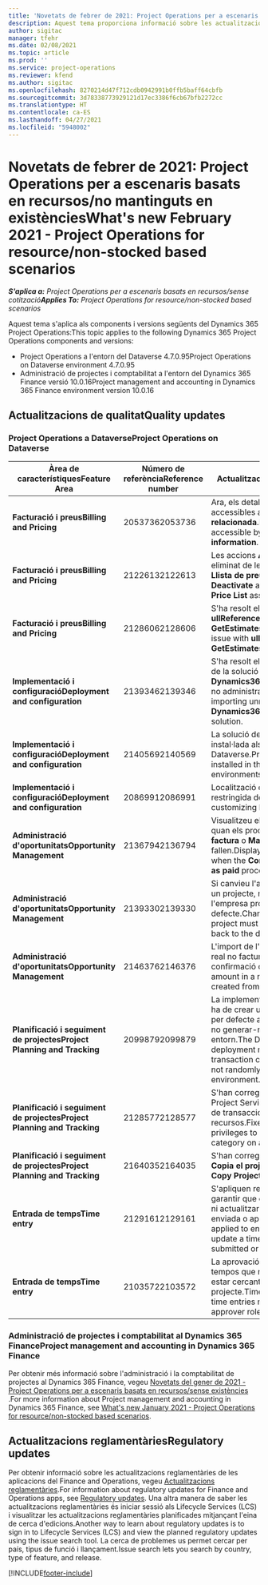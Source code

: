 ```yaml
---
title: 'Novetats de febrer de 2021: Project Operations per a escenaris basats en recursos/no mantinguts en existències'
description: Aquest tema proporciona informació sobre les actualitzacions de qualitat disponibles en el llançament de febrer de 2021 del Project Operations per a escenaris de recursos/sense existències.
author: sigitac
manager: tfehr
ms.date: 02/08/2021
ms.topic: article
ms.prod: ''
ms.service: project-operations
ms.reviewer: kfend
ms.author: sigitac
ms.openlocfilehash: 8270214d47f712cdb0942991b0ffb5baff64cbfb
ms.sourcegitcommit: 3d78338773929121d17ec3386f6cb67bfb2272cc
ms.translationtype: HT
ms.contentlocale: ca-ES
ms.lasthandoff: 04/27/2021
ms.locfileid: "5948002"
---
```

# <a name="whats-new-february-2021---project-operations-for-resourcenon-stocked-based-scenarios"></a><span data-ttu-id="08004-103">Novetats de febrer de 2021: Project Operations per a escenaris basats en recursos/no mantinguts en existències</span><span class="sxs-lookup"><span data-stu-id="08004-103">What's new February 2021 - Project Operations for resource/non-stocked based scenarios</span></span>

<span data-ttu-id="08004-104">_**S'aplica a:** Project Operations per a escenaris basats en recursos/sense cotització_</span><span class="sxs-lookup"><span data-stu-id="08004-104">_**Applies To:** Project Operations for resource/non-stocked based scenarios_</span></span>

<span data-ttu-id="08004-105">Aquest tema s'aplica als components i versions següents del Dynamics 365 Project Operations:</span><span class="sxs-lookup"><span data-stu-id="08004-105">This topic applies to the following Dynamics 365 Project Operations components and versions:</span></span>

- <span data-ttu-id="08004-106">Project Operations a l'entorn del Dataverse 4.7.0.95</span><span class="sxs-lookup"><span data-stu-id="08004-106">Project Operations on Dataverse environment 4.7.0.95</span></span>
- <span data-ttu-id="08004-107">Administració de projectes i comptabilitat a l'entorn del Dynamics 365 Finance versió 10.0.16</span><span class="sxs-lookup"><span data-stu-id="08004-107">Project management and accounting in Dynamics 365 Finance environment version 10.0.16</span></span> 

## <a name="quality-updates"></a><span data-ttu-id="08004-108">Actualitzacions de qualitat</span><span class="sxs-lookup"><span data-stu-id="08004-108">Quality updates</span></span>

### <a name="project-operations-on-dataverse"></a><span data-ttu-id="08004-109">Project Operations a Dataverse</span><span class="sxs-lookup"><span data-stu-id="08004-109">Project Operations on Dataverse</span></span>

| <span data-ttu-id="08004-110">**Àrea de característiques**</span><span class="sxs-lookup"><span data-stu-id="08004-110">**Feature Area**</span></span> | <span data-ttu-id="08004-111">**Número de referència**</span><span class="sxs-lookup"><span data-stu-id="08004-111">**Reference number**</span></span> | <span data-ttu-id="08004-112">**Actualització de qualitat**</span><span class="sxs-lookup"><span data-stu-id="08004-112">**Quality update**</span></span> |
| --- | --- | --- |
| <span data-ttu-id="08004-113">**Facturació i preus**</span><span class="sxs-lookup"><span data-stu-id="08004-113">**Billing and Pricing**</span></span> | <span data-ttu-id="08004-114">2053736</span><span class="sxs-lookup"><span data-stu-id="08004-114">2053736</span></span> | <span data-ttu-id="08004-115">Ara, els detalls de la línia de factura estan accessibles anant a **Factura** > **Informació relacionada**.</span><span class="sxs-lookup"><span data-stu-id="08004-115">Invoice line details are now accessible by going to **Invoice** > **Related information**.</span></span> |
| <span data-ttu-id="08004-116">**Facturació i preus**</span><span class="sxs-lookup"><span data-stu-id="08004-116">**Billing and Pricing**</span></span> | <span data-ttu-id="08004-117">2122613</span><span class="sxs-lookup"><span data-stu-id="08004-117">2122613</span></span> | <span data-ttu-id="08004-118">Les accions **Activa** i **Desactiva** s'han eliminat de les entitats de l'associació **Llista de preus**.</span><span class="sxs-lookup"><span data-stu-id="08004-118">The **Activate** and **Deactivate** actions were removed from the **Price List** association entities.</span></span> |
| <span data-ttu-id="08004-119">**Facturació i preus**</span><span class="sxs-lookup"><span data-stu-id="08004-119">**Billing and Pricing**</span></span> | <span data-ttu-id="08004-120">2128606</span><span class="sxs-lookup"><span data-stu-id="08004-120">2128606</span></span> | <span data-ttu-id="08004-121">S'ha resolt el problema amb **ullReferenceException** al complement **GetEstimatesForProject**.</span><span class="sxs-lookup"><span data-stu-id="08004-121">Resolved the issue with **ullReferenceException** in the **GetEstimatesForProject** plug-in.</span></span> |
| <span data-ttu-id="08004-122">**Implementació i configuració**</span><span class="sxs-lookup"><span data-stu-id="08004-122">**Deployment and configuration**</span></span> | <span data-ttu-id="08004-123">2139346</span><span class="sxs-lookup"><span data-stu-id="08004-123">2139346</span></span> | <span data-ttu-id="08004-124">S'ha resolt el problema amb la importació de la solució **Dynamics365ProjectOperationsDualWrite** no administrada.</span><span class="sxs-lookup"><span data-stu-id="08004-124">Resolved the issue with importing unmanaged **Dynamics365ProjectOperationsDualWrite** solution.</span></span> |
| <span data-ttu-id="08004-125">**Implementació i configuració**</span><span class="sxs-lookup"><span data-stu-id="08004-125">**Deployment and configuration**</span></span> | <span data-ttu-id="08004-126">2140569</span><span class="sxs-lookup"><span data-stu-id="08004-126">2140569</span></span> | <span data-ttu-id="08004-127">La solució del projecte no pot estar instal·lada als entorns d'equip del Dataverse.</span><span class="sxs-lookup"><span data-stu-id="08004-127">Project solution must not be installed in the Dataverse Teams environments.</span></span> |
| <span data-ttu-id="08004-128">**Implementació i configuració**</span><span class="sxs-lookup"><span data-stu-id="08004-128">**Deployment and configuration**</span></span> | <span data-ttu-id="08004-129">2086991</span><span class="sxs-lookup"><span data-stu-id="08004-129">2086991</span></span> | <span data-ttu-id="08004-130">Localització de la personalització restringida dels recursos web.</span><span class="sxs-lookup"><span data-stu-id="08004-130">Restricted customizing localization of web resources.</span></span> |
| <span data-ttu-id="08004-131">**Administració d'oportunitats**</span><span class="sxs-lookup"><span data-stu-id="08004-131">**Opportunity Management**</span></span> | <span data-ttu-id="08004-132">2136794</span><span class="sxs-lookup"><span data-stu-id="08004-132">2136794</span></span> | <span data-ttu-id="08004-133">Visualitzeu el missatge d'error correcte quan els processos **Confirmació de la factura** o **Marca la factura com a pagada** fallen.</span><span class="sxs-lookup"><span data-stu-id="08004-133">Display the correct error message when the **Confirm invoice** or **Mark invoice as paid** processes fail.</span></span> |
| <span data-ttu-id="08004-134">**Administració d'oportunitats**</span><span class="sxs-lookup"><span data-stu-id="08004-134">**Opportunity Management**</span></span> | <span data-ttu-id="08004-135">2139330</span><span class="sxs-lookup"><span data-stu-id="08004-135">2139330</span></span> | <span data-ttu-id="08004-136">Si canvieu l'administrador del projecte en un projecte, no cal tornar a restablir l'empresa propietària al valor per defecte.</span><span class="sxs-lookup"><span data-stu-id="08004-136">Changing the Project manager on a project must not reset the owning company back to the default value.</span></span> |
| <span data-ttu-id="08004-137">**Administració d'oportunitats**</span><span class="sxs-lookup"><span data-stu-id="08004-137">**Opportunity Management**</span></span> | <span data-ttu-id="08004-138">2146376</span><span class="sxs-lookup"><span data-stu-id="08004-138">2146376</span></span> | <span data-ttu-id="08004-139">L'import de l'impost corregit en un valor real no facturable es crea a partir de la confirmació de la factura.</span><span class="sxs-lookup"><span data-stu-id="08004-139">Corrected tax amount in a non-chargeable actual is created from invoice confirmation.</span></span> |
| <span data-ttu-id="08004-140">**Planificació i seguiment de projectes**</span><span class="sxs-lookup"><span data-stu-id="08004-140">**Project Planning and Tracking**</span></span> | <span data-ttu-id="08004-141">2099879</span><span class="sxs-lookup"><span data-stu-id="08004-141">2099879</span></span> | <span data-ttu-id="08004-142">La implementació de l'entorn del Dataverse ha de crear una categoria de transacció per defecte amb un identificador estàtic i no generar-ne aleatòriament un per entorn.</span><span class="sxs-lookup"><span data-stu-id="08004-142">The Dataverse environment deployment must create a default transaction category with a static ID and not randomly generate one per environment.</span></span> |
| <span data-ttu-id="08004-143">**Planificació i seguiment de projectes**</span><span class="sxs-lookup"><span data-stu-id="08004-143">**Project Planning and Tracking**</span></span> | <span data-ttu-id="08004-144">2128577</span><span class="sxs-lookup"><span data-stu-id="08004-144">2128577</span></span> | <span data-ttu-id="08004-145">S'han corregit els privilegis d'usuari del Project Service per actualitzar la categoria de transaccions en una assignació de recursos.</span><span class="sxs-lookup"><span data-stu-id="08004-145">Fixed the Project service user privileges to update the transaction category on a resource assignment.</span></span> |
| <span data-ttu-id="08004-146">**Planificació i seguiment de projectes**</span><span class="sxs-lookup"><span data-stu-id="08004-146">**Project Planning and Tracking**</span></span> | <span data-ttu-id="08004-147">2164035</span><span class="sxs-lookup"><span data-stu-id="08004-147">2164035</span></span> | <span data-ttu-id="08004-148">S'han corregit problemes amb la funció **Copia el projecte**.</span><span class="sxs-lookup"><span data-stu-id="08004-148">Fixed issues with the **Copy Project** function.</span></span> |
| <span data-ttu-id="08004-149">**Entrada de temps**</span><span class="sxs-lookup"><span data-stu-id="08004-149">**Time entry**</span></span> | <span data-ttu-id="08004-150">2129161</span><span class="sxs-lookup"><span data-stu-id="08004-150">2129161</span></span> | <span data-ttu-id="08004-151">S'apliquen restriccions més ajustades per garantir que els usuaris no poden canviar ni actualitzar una entrada de temps enviada o aprovada.</span><span class="sxs-lookup"><span data-stu-id="08004-151">Tighter restrictions are applied to ensure users can't change and update a time entry that has been submitted or approved.</span></span> |
| <span data-ttu-id="08004-152">**Entrada de temps**</span><span class="sxs-lookup"><span data-stu-id="08004-152">**Time entry**</span></span> | <span data-ttu-id="08004-153">2103572</span><span class="sxs-lookup"><span data-stu-id="08004-153">2103572</span></span> | <span data-ttu-id="08004-154">La aprovació de temps per a entrades de tempos que no són de projecte no pot estar cercant funció d'aprovador de projecte.</span><span class="sxs-lookup"><span data-stu-id="08004-154">Time approval for non-project time entries must not be looking for project approver role.</span></span> |

### <a name="project-management-and-accounting-in-dynamics-365-finance"></a><span data-ttu-id="08004-155">Administració de projectes i comptabilitat al Dynamics 365 Finance</span><span class="sxs-lookup"><span data-stu-id="08004-155">Project management and accounting in Dynamics 365 Finance</span></span> 

<span data-ttu-id="08004-156">Per obtenir més informació sobre l'administració i la comptabilitat de projectes al Dynamics 365 Finance, vegeu [Novetats del gener de 2021 - Project Operations per a escenaris basats en recursos/sense existències](whats-new-jan-2021-resource-based.md) .</span><span class="sxs-lookup"><span data-stu-id="08004-156">For more information about Project management and accounting in Dynamics 365 Finance, see [What's new January 2021 - Project Operations for resource/non-stocked based scenarios](whats-new-jan-2021-resource-based.md).</span></span>


## <a name="regulatory-updates"></a><span data-ttu-id="08004-157">Actualitzacions reglamentàries</span><span class="sxs-lookup"><span data-stu-id="08004-157">Regulatory updates</span></span>

<span data-ttu-id="08004-158">Per obtenir informació sobre les actualitzacions reglamentàries de les aplicacions del Finance and Operations, vegeu [Actualitzacions reglamentàries](/dynamics365/finance/localizations/regulatory-updates).</span><span class="sxs-lookup"><span data-stu-id="08004-158">For information about regulatory updates for Finance and Operations apps, see [Regulatory updates](/dynamics365/finance/localizations/regulatory-updates).</span></span> <span data-ttu-id="08004-159">Una altra manera de saber les actualitzacions reglamentàries és iniciar sessió als Lifecycle Services (LCS) i visualitzar les actualitzacions reglamentàries planificades mitjançant l'eina de cerca d'edicions.</span><span class="sxs-lookup"><span data-stu-id="08004-159">Another way to learn about regulatory updates is to sign in to Lifecycle Services (LCS) and view the planned regulatory updates using the issue search tool.</span></span> <span data-ttu-id="08004-160">La cerca de problemes us permet cercar per país, tipus de funció i llançament.</span><span class="sxs-lookup"><span data-stu-id="08004-160">Issue search lets you search by country, type of feature, and release.</span></span>


[!INCLUDE[footer-include](../includes/footer-banner.md)]